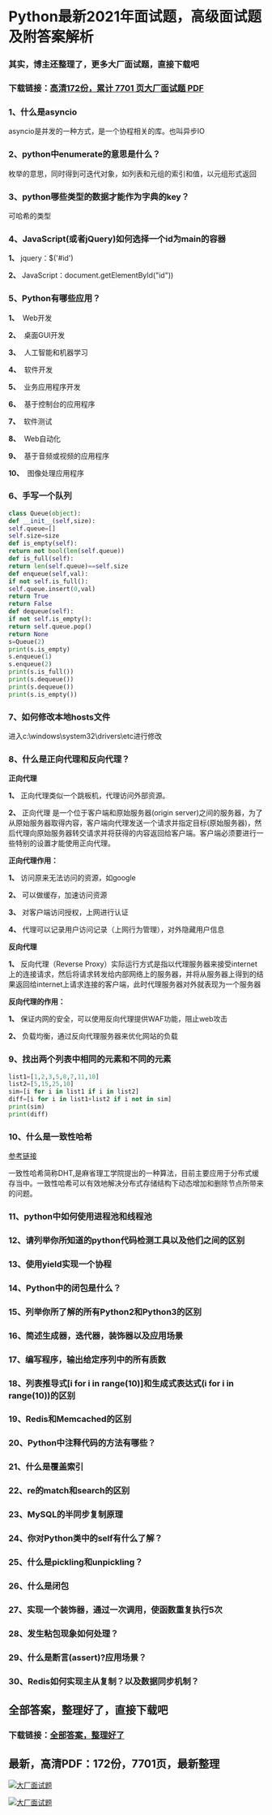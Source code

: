 # Python最新2021年面试题，高级面试题及附答案解析

### 其实，博主还整理了，更多大厂面试题，直接下载吧

### 下载链接：[高清172份，累计 7701 页大厂面试题  PDF](https://github.com/souyunku/DevBooks/blob/master/docs/index.md)



### 1、什么是asyncio

asyncio是并发的一种方式，是一个协程相关的库。也叫异步IO


### 2、python中enumerate的意思是什么？

枚举的意思，同时得到可迭代对象，如列表和元组的索引和值，以元组形式返回


### 3、python哪些类型的数据才能作为字典的key？

可哈希的类型


### 4、JavaScript(或者jQuery)如何选择一个id为main的容器

**1、** jquery：$('#id')

**2、** JavaScript：document.getElementById("id"))


### 5、Python有哪些应用？

**1、**  Web开发

**2、**  桌面GUI开发

**3、**  人工智能和机器学习

**4、**  软件开发

**5、**  业务应用程序开发

**6、**  基于控制台的应用程序

**7、**  软件测试

**8、**  Web自动化

**9、**  基于音频或视频的应用程序

**10、**  图像处理应用程序


### 6、手写一个队列

```python
class Queue(object):
def __init__(self,size):
self.queue=[]
self.size=size
def is_empty(self):
return not bool(len(self.queue))
def is_full(self):
return len(self.queue)==self.size
def enqueue(self,val):
if not self.is_full():
self.queue.insert(0,val)
return True
return False
def dequeue(self):
if not self.is_empty():
return self.queue.pop()
return None
s=Queue(2)
print(s.is_empty)
s.enqueue(1)
s.enqueue(2)
print(s.is_full())
print(s.dequeue())
print(s.dequeue())
print(s.is_empty())
```


### 7、如何修改本地hosts文件

进入c:\windows\system32\drivers\etc进行修改


### 8、什么是正向代理和反向代理？

**正向代理**

**1、** 正向代理类似一个跳板机，代理访问外部资源。

**2、** 正向代理 是一个位于客户端和原始服务器(origin server)之间的服务器，为了从原始服务器取得内容，客户端向代理发送一个请求并指定目标(原始服务器)，然后代理向原始服务器转交请求并将获得的内容返回给客户端。客户端必须要进行一些特别的设置才能使用正向代理。

**正向代理作用：**

**1、** 访问原来无法访问的资源，如google

**2、** 可以做缓存，加速访问资源

**3、** 对客户端访问授权，上网进行认证

**4、** 代理可以记录用户访问记录（上网行为管理），对外隐藏用户信息

**反向代理**

**1、** 反向代理（Reverse Proxy）实际运行方式是指以代理服务器来接受internet上的连接请求，然后将请求转发给内部网络上的服务器，并将从服务器上得到的结果返回给internet上请求连接的客户端，此时代理服务器对外就表现为一个服务器

**反向代理的作用：**

**1、** 保证内网的安全，可以使用反向代理提供WAF功能，阻止web攻击

**2、** 负载均衡，通过反向代理服务器来优化网站的负载


### 9、找出两个列表中相同的元素和不同的元素

```python
list1=[1,2,3,5,8,7,11,10]
list2=[5,15,25,10]
sim=[i for i in list1 if i in list2]
diff=[i for i in list1+list2 if i not in sim]
print(sim)
print(diff)
```


### 10、什么是一致性哈希

[参考链接](https://www.jianshu.com/p/49e3fbf41b9b)

一致性哈希简称DHT,是麻省理工学院提出的一种算法，目前主要应用于分布式缓存当中。一致性哈希可以有效地解决分布式存储结构下动态增加和删除节点所带来的问题。


### 11、python中如何使用进程池和线程池
### 12、请列举你所知道的python代码检测工具以及他们之间的区别
### 13、使用yield实现一个协程
### 14、Python中的闭包是什么？
### 15、列举你所了解的所有Python2和Python3的区别
### 16、简述生成器，迭代器，装饰器以及应用场景
### 17、编写程序，输出给定序列中的所有质数
### 18、列表推导式[i for i in range(10)]和生成式表达式(i for i in range(10))的区别
### 19、Redis和Memcached的区别
### 20、Python中注释代码的方法有哪些？
### 21、什么是覆盖索引
### 22、re的match和search的区别
### 23、MySQL的半同步复制原理
### 24、你对Python类中的self有什么了解？
### 25、什么是pickling和unpickling？
### 26、什么是闭包
### 27、实现一个装饰器，通过一次调用，使函数重复执行5次
### 28、发生粘包现象如何处理？
### 29、什么是断言(assert)?应用场景？
### 30、Redis如何实现主从复制？以及数据同步机制？




## 全部答案，整理好了，直接下载吧

### 下载链接：[全部答案，整理好了](https://www.souyunku.com/wp-content/uploads/weixin/githup-weixin-2.png)




## 最新，高清PDF：172份，7701页，最新整理

[![大厂面试题](https://www.souyunku.com/wp-content/uploads/weixin/mst.png "架构师专栏")](https://www.souyunku.com/wp-content/uploads/weixin/githup-weixin.png "架构师专栏")

[![大厂面试题](https://www.souyunku.com/wp-content/uploads/weixin/githup-weixin.png "架构师专栏")](https://www.souyunku.com/wp-content/uploads/weixin/githup-weixin.png "架构师专栏")
